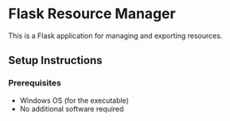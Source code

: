 # Flask Resource Manager

This is a Flask application for managing and exporting resources.

## Setup Instructions

### Prerequisites

- Windows OS (for the executable)
- No additional software required
